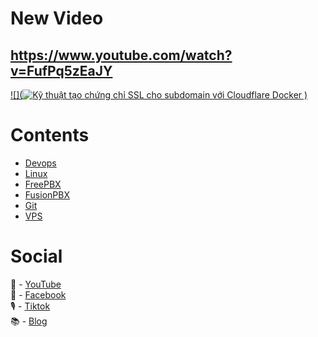 # New Video 
https://www.youtube.com/watch?v=FufPq5zEaJY
---
[![](![Kỹ thuật tạo chứng chỉ SSL cho subdomain với Cloudflare   Docker](https://github.com/kienle1819/kienletv/assets/18485689/7a412508-3ae1-42b6-9d92-9eb832d609b3)
)
](https://www.youtube.com/watch?v=FufPq5zEaJY)

# Contents
- [Devops](https://www.youtube.com/playlist?list=PLEpJ2JwS52iA-WNnvcWXiVqGbIxkt0pPO)
- [Linux](https://www.youtube.com/playlist?list=PLEpJ2JwS52iBukVgkFt8ijoWggD3sESmD)
- [FreePBX](https://www.youtube.com/playlist?list=PLEpJ2JwS52iCeO46gCAo-3q8L1nUSPeZZ)
- [FusionPBX](https://www.youtube.com/playlist?list=PLEpJ2JwS52iCeO46gCAo-3q8L1nUSPeZZ)
- [Git](https://www.youtube.com/playlist?list=PLEpJ2JwS52iDFkODoPjahyQb65oKqlpaP)
- [VPS](https://www.youtube.com/playlist?list=PLEpJ2JwS52iA2n6Bcx75AEHE_zVoAWTBy)

# Social
🎥 - [YouTube](https://www.youtube.com/channel/UC2So3jI5sB6kG0F6eDhexPQ?sub_confirmation=1)\
💼 - [Facebook](https://facebook.com/kienletv)\
🎙 - [Tiktok](https://www.tiktok.com/@kienletv?lang=vi-VN)\
📚 - [Blog](https://vuihoctech.com)
